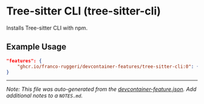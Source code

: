 
# Tree-sitter CLI (tree-sitter-cli)

Installs Tree-sitter CLI with npm.

## Example Usage

```json
"features": {
    "ghcr.io/franco-ruggeri/devcontainer-features/tree-sitter-cli:0": {}
}
```





---

_Note: This file was auto-generated from the [devcontainer-feature.json](https://github.com/franco-ruggeri/devcontainer-features/blob/main/src/tree-sitter-cli/devcontainer-feature.json).  Add additional notes to a `NOTES.md`._
